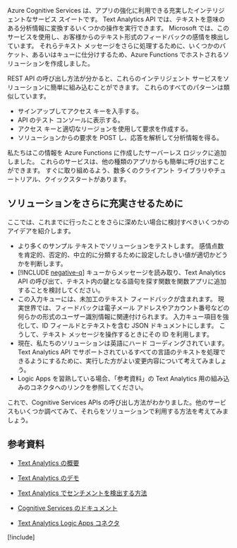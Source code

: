 Azure Cognitive Services は、アプリの強化に利用できる充実したインテリジェントなサービス スイートです。 Text Analytics API では、テキストを意味のある分析情報に変換するいくつかの操作を実行できます。 Microsoft では、このサービスを使用し、お客様からのテキスト形式のフィードバックの感情を検出しています。 それらテキスト メッセージをさらに処理するために、いくつかのバケット、あるいはキューに仕分けするため、Azure Functions でホストされるソリューションを作成しました。

REST API の呼び出し方法が分かると、これらのインテリジェント サービスをソリューションに簡単に組み込むことができます。 これらのすべてのパターンは類似しています。

- サインアップしてアクセス キーを入手する。
- API のテスト コンソールに表示する。
- アクセス キーと適切なリージョンを使用して要求を作成する。
- ソリューションからの要求を POST し、応答を解析して分析情報を得る。

私たちはこの情報を Azure Functions に作成したサーバーレス ロジックに追加しました。 これらのサービスは、他の種類のアプリからも簡単に呼び出すことができます。 すぐに取り組めるよう、数多くのクライアント ライブラリやチュートリアル、クイックスタートがあります。

## <a name="suggestions-for-further-enhancement-of-our-solution"></a>ソリューションをさらに充実させるために

ここでは、これまでに行ったことをさらに深めたい場合に検討すべきいくつかのアイデアを紹介します。

- より多くのサンプル テキストでソリューションをテストします。 感情点数を肯定的、否定的、中立的に分類するために設定したしきい値が適切かどうかを判断します。
- [!INCLUDE [negative-q](./q-name-negative.md)] キューからメッセージを読み取り、Text Analytics API の呼び出て、テキスト内の鍵となる語句を探す関数を関数アプリに追加することを検討してください。
- この入力キューには、未加工のテキスト フィードバックが含まれます。 現実世界では、フィードバックは電子メール アドレスやアカウント番号などの何らかの形式のユーザー識別情報に関連付けられます。 入力キュー項目を強化して、ID フィールドとテキストを含む JSON ドキュメントにします。 こうして、テキスト メッセージを操作するときにその ID を利用します。
- 現在、私たちのソリューションは英語にハード コーディングされています。 Text Analytics API でサポートされているすべての言語のテキストを処理できるようにするために、実行した方がよい変更内容について考えてみましょう。
- Logic Apps を習熟している場合、「参考資料」の Text Analytics 用の組み込みのコネクタへのリンクを参照してください。

これで、Cognitive Services APIs の呼び出し方法がわかりました。他のサービスもいくつか調べてみて、それらをソリューションで利用する方法を考えてみましょう。

## <a name="further-reading"></a>参考資料

- [Text Analytics の概要](https://docs.microsoft.com/azure/cognitive-services/text-analytics/overview)
- [Text Analytics のデモ](https://azure.microsoft.com/services/cognitive-services/text-analytics/)
- [Text Analytics でセンチメントを検出する方法](https://docs.microsoft.com/azure/cognitive-services/text-analytics/how-tos/text-analytics-how-to-sentiment-analysis)
- [Cognitive Services のドキュメント](https://docs.microsoft.com/azure/cognitive-services/)

- [Text Analytics Logic Apps コネクタ](https://docs.microsoft.com/connectors/cognitiveservicestextanalytics/)

[!include[](../../../includes/azure-sandbox-cleanup.md)]
